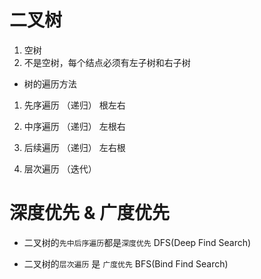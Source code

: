 # 二叉树
1. 空树
2. 不是空树，每个结点必须有左子树和右子树

- 树的遍历方法
1. 先序遍历  （递归） 根左右
2. 中序遍历  （递归） 左根右
3. 后续遍历  （递归） 左右根

4. 层次遍历  （迭代）


# 深度优先 & 广度优先
- 二叉树的`先中后序遍历`都是`深度优先`  DFS(Deep Find Search)


- 二叉树的`层次遍历`  是    `广度优先`  BFS(Bind Find Search)